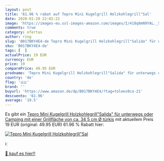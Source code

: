 ```yaml
---
layout: post
title: '61.96 % rabat auf Tepro Mini Kugelgrill Holzkohlegrill"Sal'
date: 2020-01-20 22:02:22
image: 'https://images-eu.ssl-images-amazon.com/images/I/418q8mN9YAL._SL200_.jpg'
comments: true
category: ofertas
author: ring
slug: 'B017BKY4E4-de Tepro Mini Kugelgrill Holzkohlegrill"Salida" für unterwegs...'
sku: 'B017BKY4E4-de'
tags: [  ]
actualPrice: 19 EUR
currency: EUR
price: 19
comparePrice: 49.95 EUR
prodname: 'Tepro Mini Kugelgrill Holzkohlegrill"Salida" für unterwegs oder Camping mit einer Grillfläche von ca. 34 5 cm Ø  türkis'
country: 'de'
flag: '🇩🇪'
brand: ''
buyurl: 'https://www.amazon.de/dp/B017BKY4E4/?tag=tolees0ca-21'
descuento: '61.96'
average: '19.5'
---
```


Es gibt ein [Tepro Mini Kugelgrill Holzkohlegrill"Salida" für unterwegs oder Camping mit einer Grillfläche von ca. 34 5 cm Ø  türkis](https://www.amazon.de/dp/B017BKY4E4/?tag=tolees0ca-21) mit aktuellem Preis 19 EUR (original: 49.95 EUR) 61.96 % Rabatt hier:

[![Tepro Mini Kugelgrill Holzkohlegrill"Sal](https://images-eu.ssl-images-amazon.com/images/I/418q8mN9YAL._SL200_.jpg)](https://www.amazon.de/dp/B017BKY4E4/?tag=tolees0ca-21)

ℹ️:


[🛒 kauf es hier!!](https://www.amazon.de/dp/B017BKY4E4/?tag=tolees0ca-21)
